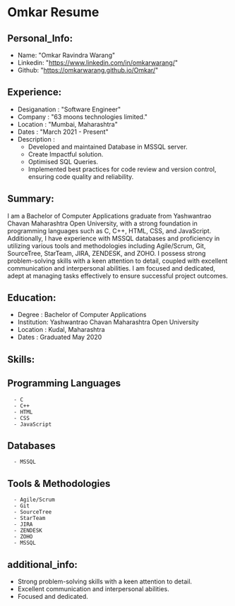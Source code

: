 # Omkar Resume
## Personal_Info:
  - Name: "Omkar Ravindra Warang"
  - Linkedin: "https://www.linkedin.com/in/omkarwarang/"
  - Github: "https://omkarwarang.github.io/Omkar/"

## Experience:
  - Desiganation : "Software Engineer"
  - Company      : "63 moons technologies limited."
  - Location     : "Mumbai, Maharashtra"
  - Dates        : "March 2021 - Present"
  - Description  :
      - Developed and maintained Database in MSSQL server.
      - Create Impactful solution.
      - Optimised SQL Queries.
      - Implemented best practices for code review and version control, ensuring code quality and reliability.

## Summary:
I am a Bachelor of Computer Applications graduate from Yashwantrao Chavan Maharashtra Open University, with a strong foundation in programming languages such as C, C++, HTML, CSS, and JavaScript. Additionally, I have experience with MSSQL databases and proficiency in utilizing various tools and methodologies including Agile/Scrum, Git, SourceTree, StarTeam, JIRA, ZENDESK, and ZOHO. I possess strong problem-solving skills with a keen attention to detail, coupled with excellent communication and interpersonal abilities. I am focused and dedicated, adept at managing tasks effectively to ensure successful project outcomes.

## Education:
  - Degree     : Bachelor of Computer Applications
  - Institution: Yashwantrao Chavan Maharashtra Open University
  - Location   : Kudal, Maharashtra
  - Dates      : Graduated May 2020

## Skills:
  ## Programming Languages
      - C
      - C++
      - HTML
      - CSS
      - JavaScript

  ## Databases
      - MSSQL
      
  ## Tools & Methodologies
      - Agile/Scrum
      - Git
      - SourceTree
      - StarTeam
      - JIRA
      - ZENDESK
      - ZOHO
      - MSSQL

## additional_info:
  - Strong problem-solving skills with a keen attention to detail.
  - Excellent communication and interpersonal abilities.
  - Focused and dedicated.

